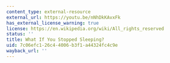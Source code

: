 ```yaml
---
content_type: external-resource
external_url: https://youtu.be/nNhDkKAvxFk
has_external_license_warning: true
license: https://en.wikipedia.org/wiki/All_rights_reserved
status: ''
title: What If You Stopped Sleeping?
uid: 7c06efc1-26c4-4006-b3f1-a44324fc4c9e
wayback_url: ''
---
```

